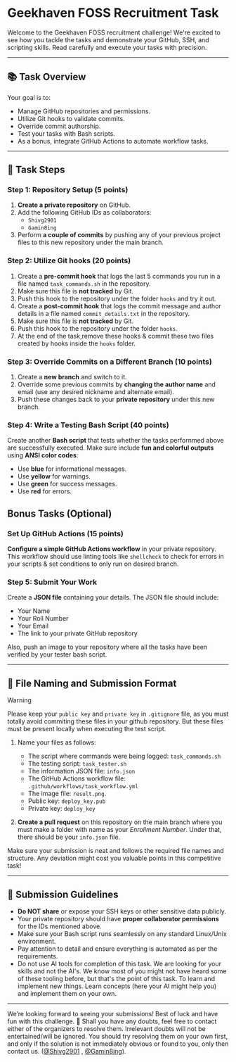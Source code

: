 # Geekhaven FOSS Recruitment Task

Welcome to the Geekhaven FOSS recruitment challenge! We're excited to see how you tackle the tasks and demonstrate your GitHub, SSH, and scripting skills. Read carefully and execute your tasks with precision.

---

## 📚 **Task Overview**

Your goal is to:

- Manage GitHub repositories and permissions.
- Utilize Git hooks to validate commits.
- Override commit authorship.
- Test your tasks with Bash scripts.
- As a bonus, integrate GitHub Actions to automate workflow tasks.

---

## 🚀 **Task Steps**

### Step 1: Repository Setup (5 points)

1. **Create a private repository** on GitHub.
2. Add the following GitHub IDs as collaborators:
   - `Shivg2901`
   - `Gamin8ing`
3. Perform **a couple of commits** by pushing any of your previous project files to this new repository under the main branch.

### Step 2: Utilize Git hooks (20 points)

1. Create a **pre-commit hook** that logs the last 5 commands you run in a file named `task_commands.sh` in the repository.
2. Make sure this file is **not tracked** by Git.
3. Push this hook to the repository under the folder `hooks` and try it out.
4. Create a **post-commit hook** that logs the commit message and author details in a file named `commit_details.txt` in the repository.
5. Make sure this file is **not tracked** by Git.
6. Push this hook to the repository under the folder `hooks`.
7. At the end of the task,remove these hooks & commit these two files created by hooks inside the `hooks` folder.

### Step 3: Override Commits on a Different Branch (10 points)

1. Create a **new branch** and switch to it.
2. Override some previous commits by **changing the author name** and email (use any desired nickname and alternate email).
3. Push these changes back to your **private repository** under this new branch.

### Step 4: Write a Testing Bash Script (40 points)

Create another **Bash script** that tests whether the tasks perfornmed above are successfully executed. Make sure include **fun and colorful outputs** using **ANSI color codes**:

- Use **blue** for informational messages.
- Use **yellow** for warnings.
- Use **green** for success messages.
- Use **red** for errors.

## Bonus Tasks (Optional)

### Set Up GitHub Actions (15 points)

**Configure a simple GitHub Actions workflow** in your private repository. This workflow should use linting tools like `shellcheck` to check for errors in your scripts & set conditions to only run on desired branch.

### Step 5: Submit Your Work

Create a **JSON file** containing your details. The JSON file should include:

- Your Name
- Your Roll Number
- Your Email
- The link to your private GitHub repository

Also, push an image to your repository where all the tasks have been verified by your tester bash script.

---

## 📂 **File Naming and Submission Format**

> [!WARNING]
> Please keep your `public key` and `private key` in `.gitignore` file, as you must totally avoid commiting these files in your github repository. But these files must be present locally when executing the test script.

1. Name your files as follows:
   - The script where commands were being logged: `task_commands.sh`
   - The testing script: `task_tester.sh`
   - The information JSON file: `info.json`
   - The GitHub Actions workflow file: `.github/workflows/task_workflow.yml`
   - The image file: `result.png`.
   - Public key: `deploy_key.pub`
   - Private key: `deploy_key`

2. **Create a pull request** on this repository on the main branch where you must make a folder with name as your *Enrollment Number*. Under that, there should be your `info.json` file.

Make sure your submission is neat and follows the required file names and structure. Any deviation might cost you valuable points in this competitive task!

---

## 🎯 **Submission Guidelines**

- **Do NOT share** or expose your SSH keys or other sensitive data publicly.
- Your private repository should have **proper collaborator permissions** for the IDs mentioned above.
- Make sure your Bash script runs seamlessly on any standard Linux/Unix environment.
- Pay attention to detail and ensure everything is automated as per the requirements.
- Do not use AI tools for completion of this task. We are looking for your skills and not the AI's. We know most of you might not have heard some of these tooling before, but that's the point of this task. To learn and implement new things. Learn concepts (here your AI might help you) and implement them on your own.

---

We’re looking forward to seeing your submissions! Best of luck and have fun with this challenge. 👾
Shall you have any doubts, feel free to contact either of the organizers to resolve them. Irrelevant doubts will not be entertained/will be ignored. You should try resolving them on your own first, and only if the solution is not immediately obvious or found to you, only then contact us. ([@Shivg2901](https://github.com/Shivg2901/) , [@Gamin8ing](https://github.com/Gamin8ing/)).

